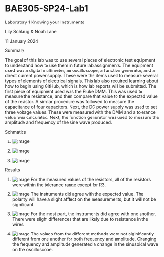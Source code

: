 # BAE305-SP24-Lab1

Laboratory 1 Knowing your Instruments

Lily Schlaug & Noah Lane 

11 January 2024

Summary

The goal of this lab was to use several pieces of electronic test equipment to understand how to use them in future lab assignments. The equipment used was a digital multimeter, an oscilloscope, a function generator, and a direct current power supply. These were the items used to measure several types of elements of electrical signals. This lab also required learning about how to begin using GitHub, which is how lab reports will be submitted. 
The first piece of equipment used was the Fluke DMM. This was used to measure the resistance, and then compare that value to the expected value of the resistor. A similar procedure was followed to measure the capacitance of four capacitors. Next, the DC power supply was used to set three voltage values. These were measured with the DMM and a tolerance value was calculated. Next, the function generator was used to measure the amplitude and frequency of the sine wave produced. 

Schmatics 

1. ![image](https://github.com/lilyschlaug/BAE305-SP24-Lab1/assets/156371115/925231bb-b778-4dac-9edf-90f12d2ca156)

2. ![image](https://github.com/lilyschlaug/BAE305-SP24-Lab1/assets/156371115/64b372a3-3ae7-4cc7-8311-91651525e302)

3. ![image](https://github.com/lilyschlaug/BAE305-SP24-Lab1/assets/156371115/c025e93e-1b63-4288-aede-9759b25fe264)


Results 

1. ![image](https://github.com/lilyschlaug/BAE305-SP24-Lab1/assets/156371115/364d0fc9-f3d5-46ed-a77d-0b4a46d14c6c)
For the measured values of the resistors, all of the resistors were within the tolerance range except for R3.

2. ![image](https://github.com/lilyschlaug/BAE305-SP24-Lab1/assets/156371115/00939993-17dc-49b3-a461-5857c116834d)
The instruments did agree with the expected value. The polarity will have a slight afffect on the measurements, but it will not be significant.

3. ![image](https://github.com/lilyschlaug/BAE305-SP24-Lab1/assets/156371115/26d693e3-8f32-4e7c-91e9-9957587c23d2)
For the most part, the instruments did agree with one another. There were slight differences that are likely due to resistance in the wires.

4. ![image](https://github.com/lilyschlaug/BAE305-SP24-Lab1/assets/156371115/4f6434b8-35d1-44d2-8f69-4e52c4d67a05)
The values from the different methods were not siginificantly different from one another for both frequency and amplitude. Changing the frequency and amplitude generated a change in the sinusoidal wave on the oscilloscope. 
 
